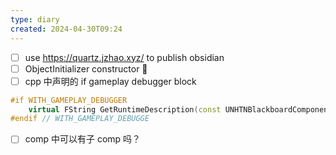 ```yaml
---
type: diary
created: 2024-04-30T09:24
---
```


- [ ] use https://quartz.jzhao.xyz/ to publish obsidian
- [ ] ObjectInitializer constructor 🔼
- [ ] cpp 中声明的 if gameplay debugger block

```cpp
#if WITH_GAMEPLAY_DEBUGGER
	virtual FString GetRuntimeDescription(const UNHTNBlackboardComponent& WorldState) const { return FString(); }
#endif // WITH_GAMEPLAY_DEBUGGE
```

- [ ] comp 中可以有子 comp 吗？
